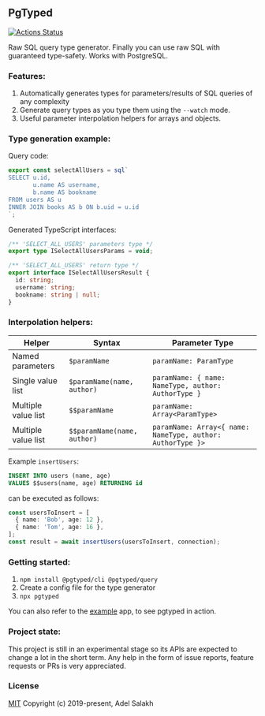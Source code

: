 ## PgTyped

[![Actions Status](https://github.com/adelsz/pgtyped/workflows/CI/badge.svg)](https://github.com/adelsz/pgtyped/actions)

Raw SQL query type generator.
Finally you can use raw SQL with guaranteed type-safety.
Works with PostgreSQL.

### Features:
1. Automatically generates types for parameters/results of SQL queries of any complexity
2. Generate query types as you type them using the `--watch` mode.
3. Useful parameter interpolation helpers for arrays and objects.

### Type generation example:

Query code:
```js
export const selectAllUsers = sql`
SELECT u.id,
       u.name AS username,
       b.name AS bookname
FROM users AS u
INNER JOIN books AS b ON b.uid = u.id
`;
```

Generated TypeScript interfaces:
```ts
/** 'SELECT_ALL_USERS' parameters type */
export type ISelectAllUsersParams = void;

/** 'SELECT_ALL_USERS' return type */
export interface ISelectAllUsersResult {
  id: string;
  username: string;
  bookname: string | null;
}
```

### Interpolation helpers:

| Helper       | Syntax                      | Parameter Type                                             |
|---------------------|-----------------------------|------------------------------------------------------------|
| Named parameters    | `$paramName`                | `paramName: ParamType`                                     |
| Single value list   | `$paramName(name, author)`  | `paramName: { name: NameType, author: AuthorType }`        |
| Multiple value list | `$$paramName`               | `paramName: Array<ParamType>`                              |
| Multiple value list | `$$paramName(name, author)` | `paramName: Array<{ name: NameType, author: AuthorType }>` |

Example `insertUsers`:
```sql
INSERT INTO users (name, age)
VALUES $$users(name, age) RETURNING id
```
can be executed as follows:
```ts
const usersToInsert = [
  { name: 'Bob', age: 12 },
  { name: 'Tom', age: 16 },
];
const result = await insertUsers(usersToInsert, connection);
```

### Getting started:

1. `npm install @pgtyped/cli @pgtyped/query`
2. Create a config file for the type generator
3. `npx pgtyped`

You can also refer to the [example](https://github.com/adelsz/pgtyped/tree/master/packages/example) app, to see pgtyped in action.

### Project state:

This project is still in an experimental stage so its APIs are expected to change a lot in the short term.
Any help in the form of issue reports, feature requests or PRs is very appreciated.

### License

[MIT](https://github.com/adelsz/pgtyped/LICENSE)
Copyright (c) 2019-present, Adel Salakh

